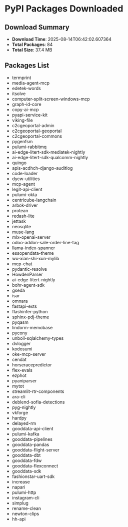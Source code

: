 # PyPI Packages Downloaded

## Download Summary
- **Download Time**: 2025-08-14T06:42:02.607364
- **Total Packages**: 84
- **Total Size**: 37.4 MB

## Packages List
- termprint
- media-agent-mcp
- edetek-words
- itsolve
- computer-split-screen-windows-mcp
- graph-id-core
- copy-ai-mcp
- pyapi-service-kit
- viking-file
- c2cgeoportal-admin
- c2cgeoportal-geoportal
- c2cgeoportal-commons
- pygenfsm
- pulumi-rabbitmq
- ai-edge-litert-sdk-mediatek-nightly
- ai-edge-litert-sdk-qualcomm-nightly
- quingo
- apis-acdhch-django-auditlog
- code-loader
- dycw-utilities
- mcp-agent
- legit-api-client
- pulumi-okta
- centricube-langchain
- arbok-driver
- protean
- redash-lite
- jettask
- neosqlite
- muse-lang
- mlx-openai-server
- odoo-addon-sale-order-line-tag
- llama-index-spanner
- essopendata-theme
- wu-xian-shi-xun-mylib
- mcp-chat
- pydantic-resolve
- HowdenParser
- ai-edge-litert-nightly
- bohr-agent-sdk
- gseda
- isar
- omnara
- fastapi-exts
- flashinfer-python
- sphinx-pdj-theme
- pyqasm
- lindorm-memobase
- pycony
- unboil-sqlalchemy-types
- dvlogger
- kodosumi
- oke-mcp-server
- cendat
- horseracepredictor
- flex-evals
- ezphot
- pyaniparser
- mytot
- streamlit-rtr-components
- ara-cli
- deblend-sofia-detections
- pyg-nightly
- vkforge
- hardpy
- delayed-rm
- gooddata-api-client
- pulumi-kafka
- gooddata-pipelines
- gooddata-pandas
- gooddata-flight-server
- gooddata-dbt
- gooddata-fdw
- gooddata-flexconnect
- gooddata-sdk
- fashionstar-uart-sdk
- increase
- napari
- pulumi-http
- instagram-cli
- simplug
- rename-clean
- newton-clips
- hh-api
